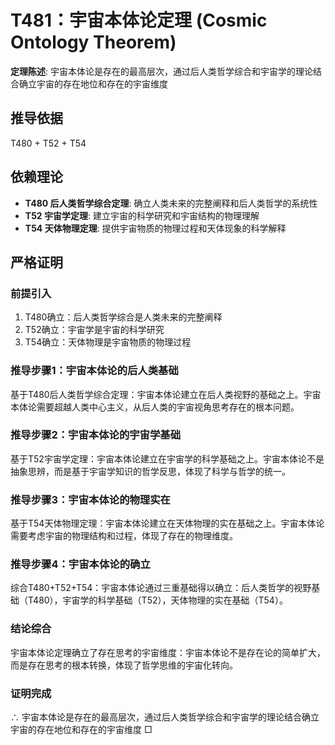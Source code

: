 # T481：宇宙本体论定理 (Cosmic Ontology Theorem)

**定理陈述**: 宇宙本体论是存在的最高层次，通过后人类哲学综合和宇宙学的理论结合确立宇宙的存在地位和存在的宇宙维度

## 推导依据
T480 + T52 + T54

## 依赖理论
- **T480 后人类哲学综合定理**: 确立人类未来的完整阐释和后人类哲学的系统性
- **T52 宇宙学定理**: 建立宇宙的科学研究和宇宙结构的物理理解
- **T54 天体物理定理**: 提供宇宙物质的物理过程和天体现象的科学解释

## 严格证明

### 前提引入
1. T480确立：后人类哲学综合是人类未来的完整阐释
2. T52确立：宇宙学是宇宙的科学研究
3. T54确立：天体物理是宇宙物质的物理过程

### 推导步骤1：宇宙本体论的后人类基础
基于T480后人类哲学综合定理：宇宙本体论建立在后人类视野的基础之上。宇宙本体论需要超越人类中心主义，从后人类的宇宙视角思考存在的根本问题。

### 推导步骤2：宇宙本体论的宇宙学基础
基于T52宇宙学定理：宇宙本体论建立在宇宙学的科学基础之上。宇宙本体论不是抽象思辨，而是基于宇宙学知识的哲学反思，体现了科学与哲学的统一。

### 推导步骤3：宇宙本体论的物理实在
基于T54天体物理定理：宇宙本体论建立在天体物理的实在基础之上。宇宙本体论需要考虑宇宙的物理结构和过程，体现了存在的物理维度。

### 推导步骤4：宇宙本体论的确立
综合T480+T52+T54：宇宙本体论通过三重基础得以确立：后人类哲学的视野基础（T480），宇宙学的科学基础（T52），天体物理的实在基础（T54）。

### 结论综合
宇宙本体论定理确立了存在思考的宇宙维度：宇宙本体论不是存在论的简单扩大，而是存在思考的根本转换，体现了哲学思维的宇宙化转向。

### 证明完成
∴ 宇宙本体论是存在的最高层次，通过后人类哲学综合和宇宙学的理论结合确立宇宙的存在地位和存在的宇宙维度 □